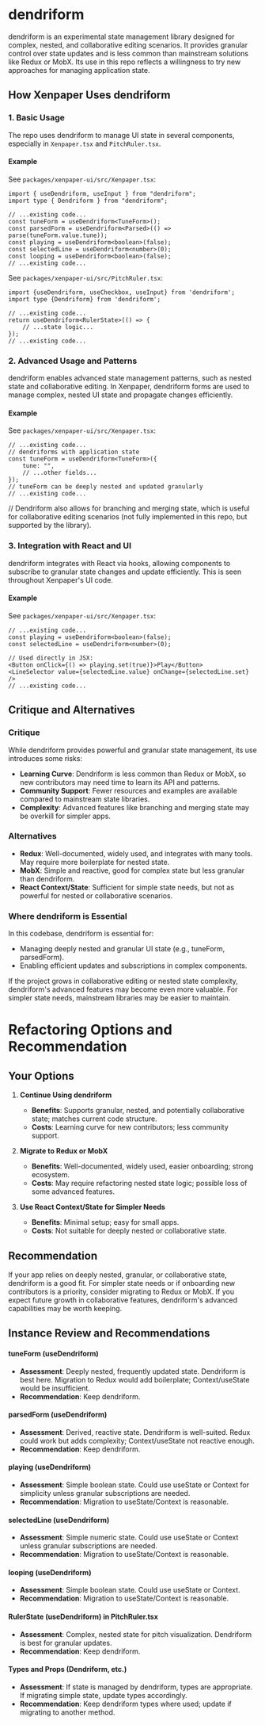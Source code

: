 # dendriform

dendriform is an experimental state management library designed for complex, nested, and collaborative editing scenarios. It provides granular control over state updates and is less common than mainstream solutions like Redux or MobX. Its use in this repo reflects a willingness to try new approaches for managing application state.

## How Xenpaper Uses dendriform

### 1. Basic Usage

The repo uses dendriform to manage UI state in several components, especially in `Xenpaper.tsx` and `PitchRuler.tsx`.

#### Example

See `packages/xenpaper-ui/src/Xenpaper.tsx`:

```tsx
import { useDendriform, useInput } from "dendriform";
import type { Dendriform } from "dendriform";

// ...existing code...
const tuneForm = useDendriform<TuneForm>();
const parsedForm = useDendriform<Parsed>(() => parse(tuneForm.value.tune));
const playing = useDendriform<boolean>(false);
const selectedLine = useDendriform<number>(0);
const looping = useDendriform<boolean>(false);
// ...existing code...
```

See `packages/xenpaper-ui/src/PitchRuler.tsx`:

```tsx
import {useDendriform, useCheckbox, useInput} from 'dendriform';
import type {Dendriform} from 'dendriform';

// ...existing code...
return useDendriform<RulerState>(() => {
    // ...state logic...
});
// ...existing code...
```

### 2. Advanced Usage and Patterns

dendriform enables advanced state management patterns, such as nested state and collaborative editing. In Xenpaper, dendriform forms are used to manage complex, nested UI state and propagate changes efficiently.

#### Example

See `packages/xenpaper-ui/src/Xenpaper.tsx`:

```tsx
// ...existing code...
// dendriforms with application state
const tuneForm = useDendriform<TuneForm>({
    tune: "",
    // ...other fields...
});
// tuneForm can be deeply nested and updated granularly
// ...existing code...
```

// Dendriform also allows for branching and merging state, which is useful for collaborative editing scenarios (not fully implemented in this repo, but supported by the library).

### 3. Integration with React and UI

dendriform integrates with React via hooks, allowing components to subscribe to granular state changes and update efficiently. This is seen throughout Xenpaper's UI code.

#### Example

See `packages/xenpaper-ui/src/Xenpaper.tsx`:

```tsx
// ...existing code...
const playing = useDendriform<boolean>(false);
const selectedLine = useDendriform<number>(0);

// Used directly in JSX:
<Button onClick={() => playing.set(true)}>Play</Button>
<LineSelector value={selectedLine.value} onChange={selectedLine.set} />
// ...existing code...
```

## Critique and Alternatives

### Critique

While dendriform provides powerful and granular state management, its use introduces some risks:
- **Learning Curve**: Dendriform is less common than Redux or MobX, so new contributors may need time to learn its API and patterns.
- **Community Support**: Fewer resources and examples are available compared to mainstream state libraries.
- **Complexity**: Advanced features like branching and merging state may be overkill for simpler apps.

### Alternatives

- **Redux**: Well-documented, widely used, and integrates with many tools. May require more boilerplate for nested state.
- **MobX**: Simple and reactive, good for complex state but less granular than dendriform.
- **React Context/State**: Sufficient for simple state needs, but not as powerful for nested or collaborative scenarios.

### Where dendriform is Essential

In this codebase, dendriform is essential for:
- Managing deeply nested and granular UI state (e.g., tuneForm, parsedForm).
- Enabling efficient updates and subscriptions in complex components.

If the project grows in collaborative editing or nested state complexity, dendriform's advanced features may become even more valuable. For simpler state needs, mainstream libraries may be easier to maintain.

# Refactoring Options and Recommendation

## Your Options

1. **Continue Using dendriform**
   - **Benefits**: Supports granular, nested, and potentially collaborative state; matches current code structure.
   - **Costs**: Learning curve for new contributors; less community support.

2. **Migrate to Redux or MobX**
   - **Benefits**: Well-documented, widely used, easier onboarding; strong ecosystem.
   - **Costs**: May require refactoring nested state logic; possible loss of some advanced features.

3. **Use React Context/State for Simpler Needs**
   - **Benefits**: Minimal setup; easy for small apps.
   - **Costs**: Not suitable for deeply nested or collaborative state.

## Recommendation

If your app relies on deeply nested, granular, or collaborative state, dendriform is a good fit. For simpler state needs or if onboarding new contributors is a priority, consider migrating to Redux or MobX. If you expect future growth in collaborative features, dendriform's advanced capabilities may be worth keeping.

## Instance Review and Recommendations

#### tuneForm (useDendriform<TuneForm>)
- **Assessment**: Deeply nested, frequently updated state. Dendriform is best here. Migration to Redux would add boilerplate; Context/useState would be insufficient.
- **Recommendation**: Keep dendriform.

#### parsedForm (useDendriform<Parsed>)
- **Assessment**: Derived, reactive state. Dendriform is well-suited. Redux could work but adds complexity; Context/useState not reactive enough.
- **Recommendation**: Keep dendriform.

#### playing (useDendriform<boolean>)
- **Assessment**: Simple boolean state. Could use useState or Context for simplicity unless granular subscriptions are needed.
- **Recommendation**: Migration to useState/Context is reasonable.

#### selectedLine (useDendriform<number>)
- **Assessment**: Simple numeric state. Could use useState or Context unless granular subscriptions are needed.
- **Recommendation**: Migration to useState/Context is reasonable.

#### looping (useDendriform<boolean>)
- **Assessment**: Simple boolean state. Could use useState or Context.
- **Recommendation**: Migration to useState/Context is reasonable.

#### RulerState (useDendriform<RulerState>) in PitchRuler.tsx
- **Assessment**: Complex, nested state for pitch visualization. Dendriform is best for granular updates.
- **Recommendation**: Keep dendriform.

#### Types and Props (Dendriform<TuneForm>, etc.)
- **Assessment**: If state is managed by dendriform, types are appropriate. If migrating simple state, update types accordingly.
- **Recommendation**: Keep dendriform types where used; update if migrating to another method.
